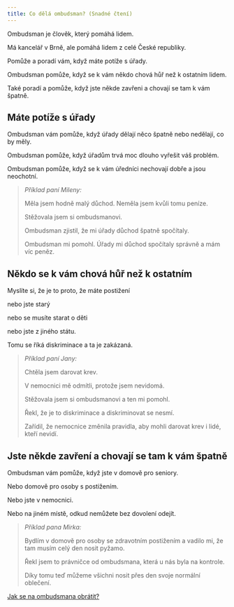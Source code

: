 ```yaml
---
title: Co dělá ombudsman? (Snadné čtení)
---
```

Ombudsman je člověk, který pomáhá lidem.

Má kancelář v Brně, ale pomáhá lidem z celé České republiky.

Pomůže a poradí vám, když máte potíže s úřady.

Ombudsman pomůže, když se k vám někdo chová hůř než k ostatním lidem.

Také poradí a pomůže, když jste někde zavřeni a chovají se tam k vám špatně.

## Máte potíže s úřady

Ombudsman vám pomůže, když úřady dělají něco špatně nebo nedělají, co by měly.

Ombudsman pomůže, když úřadům trvá moc dlouho vyřešit váš problém.

Ombudsman pomůže, když se k vám úředníci nechovají dobře a jsou neochotní.

> *Příklad paní Mileny:*
>
> Měla jsem hodně malý důchod. Neměla jsem kvůli tomu peníze.
>
> Stěžovala jsem si ombudsmanovi.
>
> Ombudsman zjistil, že mi úřady důchod špatně spočítaly.
>
> Ombudsman mi pomohl. Úřady mi důchod spočítaly správně a mám víc peněz.

## Někdo se k vám chová hůř než k ostatním

Myslíte si, že je to proto, že máte postižení

nebo jste starý

nebo se musíte starat o děti

nebo jste z jiného státu.

Tomu se říká diskriminace a ta je zakázaná.

> *Příklad paní Jany:*
>
> Chtěla jsem darovat krev.
>
> V nemocnici mě odmítli, protože jsem nevidomá.
>
> Stěžovala jsem si ombudsmanovi a ten mi pomohl.
>
> Řekl, že je to diskriminace a diskriminovat se nesmí.
>
> Zařídil, že nemocnice změnila pravidla, aby mohli darovat krev i lidé, kteří nevidí.

## Jste někde zavření a chovají se tam k vám špatně

Ombudsman vám pomůže, když jste v domově pro seniory.

Nebo domově pro osoby s postižením.

Nebo jste v nemocnici.

Nebo na jiném místě, odkud nemůžete bez dovolení odejít.

> *Příklad pana Mirka:*
>
> Bydlím v domově pro osoby se zdravotním postižením a vadilo mi, že tam musím celý den nosit pyžamo.
>
> Řekl jsem to právničce od ombudsmana, která u nás byla na kontrole.
>
> Díky tomu teď můžeme všichni nosit přes den svoje normální oblečení.



[Jak se na ombudsmana obrátit?](/pristupnost/)